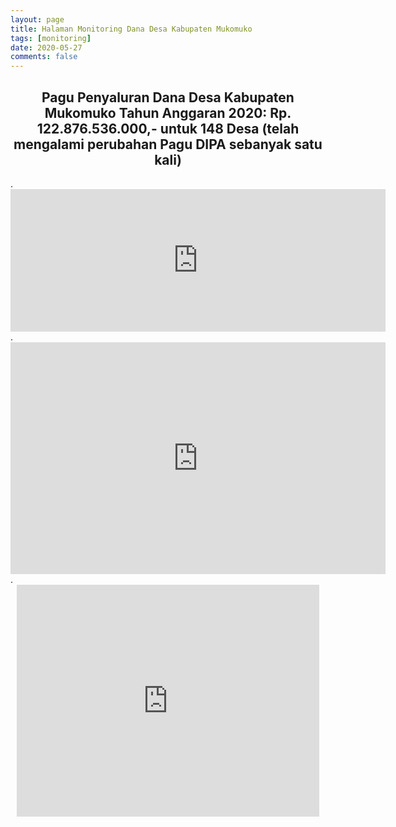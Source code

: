 ```yaml
---
layout: page
title: Halaman Monitoring Dana Desa Kabupaten Mukomuko
tags: [monitoring]
date: 2020-05-27
comments: false
---
```

<center>
<h2>
Pagu Penyaluran Dana Desa Kabupaten Mukomuko Tahun Anggaran 2020:
Rp. 122.876.536.000,-
untuk 148 Desa (telah mengalami perubahan Pagu DIPA sebanyak satu kali)
</h2>
</center>
.
<center>
<iframe width="600" height="228.4691666666667" seamless frameborder="0" scrolling="no" src="https://docs.google.com/spreadsheets/d/e/2PACX-1vQLCn36KKkRfWm4qyj9H-QsgjFZvNdgh1eYtICC_HOLLOO-DCTZLBFANCkTXmlDmDN4uxiRx-TnExH6/pubchart?oid=462527896&amp;format=interactive"></iframe>
</center>
.
<center>
<iframe width="600" height="371" seamless frameborder="0" scrolling="no" src="https://docs.google.com/spreadsheets/d/e/2PACX-1vQLCn36KKkRfWm4qyj9H-QsgjFZvNdgh1eYtICC_HOLLOO-DCTZLBFANCkTXmlDmDN4uxiRx-TnExH6/pubchart?oid=831873025&amp;format=interactive"></iframe>
</center>
.
<center>
<iframe width="483.5" height="371" seamless frameborder="0" scrolling="no" src="https://docs.google.com/spreadsheets/d/e/2PACX-1vQLCn36KKkRfWm4qyj9H-QsgjFZvNdgh1eYtICC_HOLLOO-DCTZLBFANCkTXmlDmDN4uxiRx-TnExH6/pubchart?oid=152696882&amp;format=interactive"></iframe>
</center>
